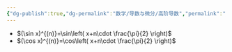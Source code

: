 ```yaml
---
{"dg-publish":true,"dg-permalink":"数学/导数与微分/高阶导数","permalink":"/数学/导数与微分/高阶导数/","dgHomeLink":true,"dgPassFrontmatter":false}
---
```



- $(\sin x)^{(n)}=\sin\left( x+n\cdot \frac{\pi}{2} \right)$
- $(\cos x)^{(n)}=\cos\left( x+n\cdot \frac{\pi}{2} \right)$
